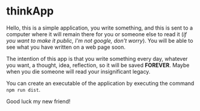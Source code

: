 # thinkApp
Hello, this is a simple application, you write something, and this is sent to a computer where it will remain there for you or someone else to read it (_if you want to make it public, I'm not google, don't worry_). You will be able to see what you have written on a web page soon.

The intention of this app is that you write something every day, whatever you want, a thought, idea, reflection, so it will be saved **FOREVER**. Maybe when you die someone will read your insignificant legacy.

You can create an executable of the application by executing the command `npm run dist`.

Good luck my new friend!
